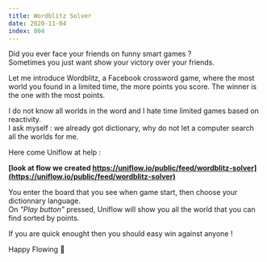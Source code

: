 ```yaml
---
title: Wordblitz Solver
date: 2020-11-04
index: 004
---
```


Did you ever face your friends on funny smart games ?  
Sometimes you just want show your victory over your friends.  

Let me introduce Wordblitz, a Facebook crossword game, where the most world you found in a limited time, the more points you score. The winner is the one with the most points.

I do not know all worlds in the word and I hate time limited games based on reactivity.  
I ask myself : we already got dictionary, why do not let a computer search all the worlds for me.

Here come Uniflow at help :

**[look at flow we created https://uniflow.io/public/feed/wordblitz-solver](https://uniflow.io/public/feed/wordblitz-solver)**

You enter the board that you see when game start, then choose your dictionnary language.  
On *"Play button"* pressed, Uniflow will show you all the world that you can find sorted by points.

If you are quick enought then you should easy win against anyone !

Happy Flowing 🚀